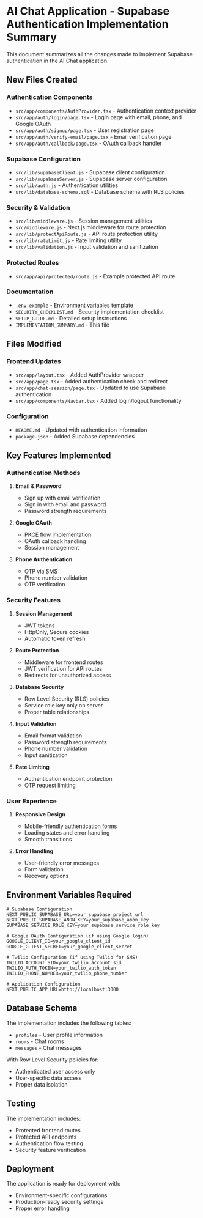 # AI Chat Application - Supabase Authentication Implementation Summary

This document summarizes all the changes made to implement Supabase authentication in the AI Chat application.

## New Files Created

### Authentication Components
- `src/app/components/AuthProvider.tsx` - Authentication context provider
- `src/app/auth/login/page.tsx` - Login page with email, phone, and Google OAuth
- `src/app/auth/signup/page.tsx` - User registration page
- `src/app/auth/verify-email/page.tsx` - Email verification page
- `src/app/auth/callback/page.tsx` - OAuth callback handler

### Supabase Configuration
- `src/lib/supabaseClient.js` - Supabase client configuration
- `src/lib/supabaseServer.js` - Supabase server configuration
- `src/lib/auth.js` - Authentication utilities
- `src/lib/database-schema.sql` - Database schema with RLS policies

### Security & Validation
- `src/lib/middleware.js` - Session management utilities
- `src/middleware.js` - Next.js middleware for route protection
- `src/lib/protectApiRoute.js` - API route protection utility
- `src/lib/rateLimit.js` - Rate limiting utility
- `src/lib/validation.js` - Input validation and sanitization

### Protected Routes
- `src/app/api/protected/route.js` - Example protected API route

### Documentation
- `.env.example` - Environment variables template
- `SECURITY_CHECKLIST.md` - Security implementation checklist
- `SETUP_GUIDE.md` - Detailed setup instructions
- `IMPLEMENTATION_SUMMARY.md` - This file

## Files Modified

### Frontend Updates
- `src/app/layout.tsx` - Added AuthProvider wrapper
- `src/app/page.tsx` - Added authentication check and redirect
- `src/app/chat-session/page.tsx` - Updated to use Supabase authentication
- `src/app/components/Navbar.tsx` - Added login/logout functionality

### Configuration
- `README.md` - Updated with authentication information
- `package.json` - Added Supabase dependencies

## Key Features Implemented

### Authentication Methods
1. **Email & Password**
   - Sign up with email verification
   - Sign in with email and password
   - Password strength requirements

2. **Google OAuth**
   - PKCE flow implementation
   - OAuth callback handling
   - Session management

3. **Phone Authentication**
   - OTP via SMS
   - Phone number validation
   - OTP verification

### Security Features
1. **Session Management**
   - JWT tokens
   - HttpOnly, Secure cookies
   - Automatic token refresh

2. **Route Protection**
   - Middleware for frontend routes
   - JWT verification for API routes
   - Redirects for unauthorized access

3. **Database Security**
   - Row Level Security (RLS) policies
   - Service role key only on server
   - Proper table relationships

4. **Input Validation**
   - Email format validation
   - Password strength requirements
   - Phone number validation
   - Input sanitization

5. **Rate Limiting**
   - Authentication endpoint protection
   - OTP request limiting

### User Experience
1. **Responsive Design**
   - Mobile-friendly authentication forms
   - Loading states and error handling
   - Smooth transitions

2. **Error Handling**
   - User-friendly error messages
   - Form validation
   - Recovery options

## Environment Variables Required

```env
# Supabase Configuration
NEXT_PUBLIC_SUPABASE_URL=your_supabase_project_url
NEXT_PUBLIC_SUPABASE_ANON_KEY=your_supabase_anon_key
SUPABASE_SERVICE_ROLE_KEY=your_supabase_service_role_key

# Google OAuth Configuration (if using Google login)
GOOGLE_CLIENT_ID=your_google_client_id
GOOGLE_CLIENT_SECRET=your_google_client_secret

# Twilio Configuration (if using Twilio for SMS)
TWILIO_ACCOUNT_SID=your_twilio_account_sid
TWILIO_AUTH_TOKEN=your_twilio_auth_token
TWILIO_PHONE_NUMBER=your_twilio_phone_number

# Application Configuration
NEXT_PUBLIC_APP_URL=http://localhost:3000
```

## Database Schema

The implementation includes the following tables:
- `profiles` - User profile information
- `rooms` - Chat rooms
- `messages` - Chat messages

With Row Level Security policies for:
- Authenticated user access only
- User-specific data access
- Proper data isolation

## Testing

The implementation includes:
- Protected frontend routes
- Protected API endpoints
- Authentication flow testing
- Security feature verification

## Deployment

The application is ready for deployment with:
- Environment-specific configurations
- Production-ready security settings
- Proper error handling
